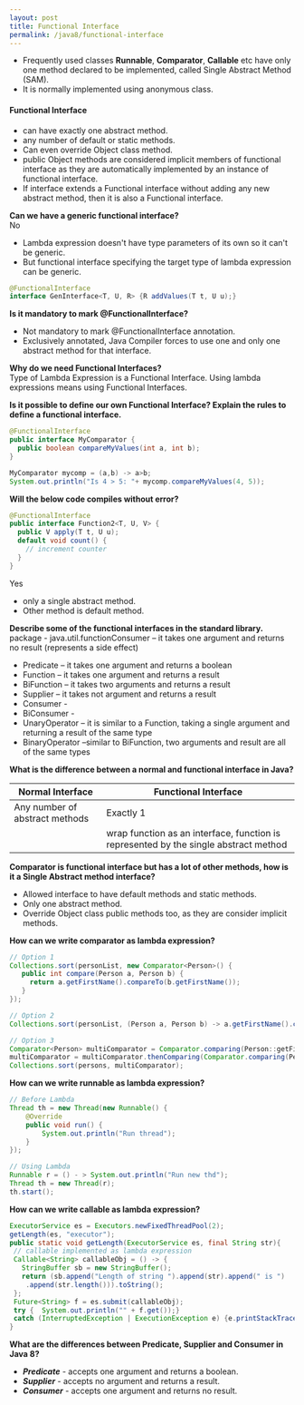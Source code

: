```yaml
---
layout: post
title: Functional Interface
permalink: /java8/functional-interface
---
```


* Frequently used classes **Runnable**, **Comparator**, **Callable** etc have only one method declared to be implemented, called Single Abstract Method (SAM). 
* It is normally implemented using anonymous class.

#### Functional Interface
* can have exactly one abstract method.
* any number of default or static methods.
* Can even override Object class method.
* public Object methods are considered implicit members of functional interface as they are automatically implemented by an instance of functional interface.
* If interface extends a Functional interface without adding any new abstract method, then it is also a Functional interface.

**Can we have a generic functional interface?**  
No
* Lambda expression doesn't have type parameters of its own so it can't be generic. 
* But functional interface specifying the target type of lambda expression can be generic.

```java
@FunctionalInterface
interface GenInterface<T, U, R> {R addValues(T t, U u);}
```

**Is it mandatory to mark @FunctionalInterface?**  
* Not mandatory to mark @FunctionalInterface annotation.
* Exclusively annotated, Java Compiler forces to use one and only one abstract method for that interface.

**Why do we need Functional Interfaces?**  
Type of Lambda Expression is a Functional Interface. Using lambda expressions means using Functional Interfaces.

**Is it possible to define our own Functional Interface? Explain the rules to define a functional interface.**  

```java
@FunctionalInterface
public interface MyComparator {
  public boolean compareMyValues(int a, int b);
}

MyComparator mycomp = (a,b) -> a>b;
System.out.println("Is 4 > 5: "+ mycomp.compareMyValues(4, 5));
```

**Will the below code compiles without error?**

```java
@FunctionalInterface
public interface Function2<T, U, V> {
  public V apply(T t, U u);
  default void count() {
    // increment counter
  }
}
```
Yes
* only a single abstract method.
* Other method is default method.

**Describe some of the functional interfaces in the standard library.**  
package - java.util.functionConsumer – it takes one argument and returns no result (represents a side effect)
* Predicate – it takes one argument and returns a boolean 
* Function – it takes one argument and returns a result
* BiFunction – it takes two arguments and returns a result
* Supplier – it takes not argument and returns a result
* Consumer - 
* BiConsumer - 
* UnaryOperator – it is similar to a Function, taking a single argument and returning a result of the same type
* BinaryOperator –similar to BiFunction, two arguments and result are all of the same types

**What is the difference between a normal and functional interface in Java?**  

|Normal Interface	| Functional Interface|
---|---
|Any number of abstract methods|Exactly 1
||wrap function as an interface, function is represented by the single abstract method|

**Comparator is functional interface but has a lot of other methods, how is it a Single Abstract method interface?**  
* Allowed interface to have default methods and static methods.
* Only one abstract method.
* Override Object class public methods too, as they are consider implicit methods.

**How can we write comparator as lambda expression?**

```java
// Option 1
Collections.sort(personList, new Comparator<Person>() {
   public int compare(Person a, Person b) {
     return a.getFirstName().compareTo(b.getFirstName());
   }
});

// Option 2
Collections.sort(personList, (Person a, Person b) -> a.getFirstName().compareTo(b.getFirstName()));

// Option 3
Comparator<Person> multiComparator = Comparator.comparing(Person::getFirstName);
multiComparator = multiComparator.thenComparing(Comparator.comparing(Person::getLastName));
Collections.sort(persons, multiComparator);
```

**How can we write runnable as lambda expression?**

```java
// Before Lambda
Thread th = new Thread(new Runnable() {
    @Override
    public void run() {
        System.out.println("Run thread");
    }
});
```
```java
// Using Lambda
Runnable r = () - > System.out.println("Run new thd");
Thread th = new Thread(r);
th.start();
```
**How can we write callable as lambda expression?**

```java
ExecutorService es = Executors.newFixedThreadPool(2);
getLength(es, "executor");
public static void getLength(ExecutorService es, final String str){
 // callable implemented as lambda expression
 Callable<String> callableObj = () -> {
   StringBuffer sb = new StringBuffer();
   return (sb.append("Length of string ").append(str).append(" is ")
	.append(str.length())).toString();
 };
 Future<String> f = es.submit(callableObj);
 try {  System.out.println("" + f.get());}
 catch (InterruptedException | ExecutionException e) {e.printStackTrace();}
}
```
**What are the differences between Predicate, Supplier and Consumer in Java 8?**  
* ***Predicate*** - accepts one argument and returns a boolean.
* ***Supplier***  - accepts no argument and returns a result.
* ***Consumer***  - accepts one argument and returns no result.
